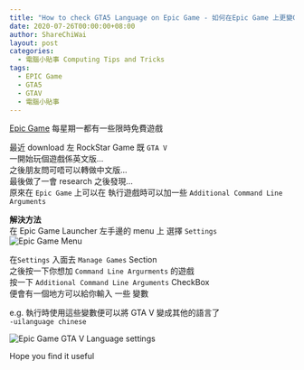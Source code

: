 ```yaml
---
title: "How to check GTA5 Language on Epic Game - 如何在Epic Game 上更變GTA 5 遊戲語言"
date: 2020-07-26T00:00:00+08:00
author: ShareChiWai
layout: post
categories:
  - 電腦小貼事 Computing Tips and Tricks
tags:
  - EPIC Game
  - GTA5
  - GTAV
  - 電腦小貼事
---
```


[Epic Game](https://www.epicgames.com/) 每星期一都有一些限時免費遊戲

最近 download 左 RockStar Game 既 `GTA V`  
一開始玩個遊戲係英文版...  
之後朋友問可唔可以轉做中文版...  
最後做了一會 research 之後發現...  
原來在 `Epic Game` 上可以在 執行遊戲時可以加一些 `Additional Command Line Arguments`

**解決方法**  
在 Epic Game Launcher 左手邊的 menu 上 選擇 `Settings`  
![Epic Game Menu](/media/2020/epic-game-menu.png "Epic Game Menu")

在`Settings` 入面去 `Manage Games` Section  
之後按一下你想加 `Command Line Argurments` 的遊戲  
按一下 `Additional Command Line Arguments` CheckBox  
便會有一個地方可以給你輸入 一些 變數

e.g.
執行時使用這些變數便可以將 GTA V 變成其他的語言了  
`-uilanguage chinese`

![Epic Game GTA V Language settings](/media/2020/epic-game-gta-v-change-lang.png "Epic Game GTA V Language settings")

Hope you find it useful
